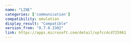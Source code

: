 ```yaml
---
name: "LINE"
categories: ['communication']
compatibility: emulation
display_result: "Compatible"
version_from: "8.7.0.3302"
link: https://apps.microsoft.com/detail/xpfcc4cd725961
---
```

